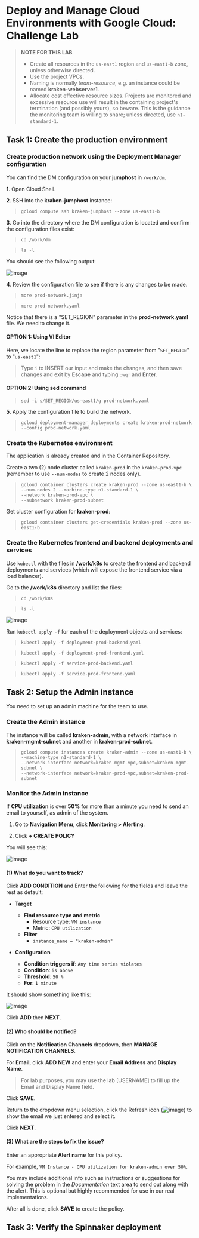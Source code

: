 # Deploy and Manage Cloud Environments with Google Cloud: Challenge Lab

>**NOTE FOR THIS LAB**
>- Create all resources in the `us-east1` region and `us-east1-b` zone, unless otherwise directed.
>- Use the project VPCs.
>- Naming is normally _team-resource_, e.g. an instance could be named **kraken-webserver1**.
>- Allocate cost effective resource sizes. Projects are monitored and excessive resource use will result in the containing project's termination (and possibly yours), so beware. This is the guidance the monitoring team is willing to share; unless directed, use `n1-standard-1`.

## Task 1: Create the production environment

### Create production network using the Deployment Manager configuration

You can find the DM configuration on your **jumphost** in `/work/dm`.

**1**. Open Cloud Shell.

**2**. SSH into the **kraken-jumphost** instance:
  >`gcloud compute ssh kraken-jumphost --zone us-east1-b`

**3**. Go into the directory where the DM configuration is located and confirm the configuration files exist:
  >`cd /work/dm`

  >`ls -l`

You should see the following output:

![image](https://user-images.githubusercontent.com/85338632/124366842-487f5e80-dc85-11eb-95ff-2dca456c38cd.png)

**4**. Review the configuration file to see if there is any changes to be made. 
>`more prod-network.jinja`

>`more prod-network.yaml`
  
Notice that there is a "SET_REGION" parameter in the **prod-network.yaml** file. We need to change it.

#### OPTION 1: Using VI Editor
Here, we locate the line to replace the region parameter from "`SET_REGION`" to "`us-east1`":
>Type `i` to INSERT our input and make the changes, and then save changes and exit by **Escape** and typing `:wq!` and **Enter**.

#### OPTION 2: Using sed command
>`sed -i s/SET_REGION/us-east1/g prod-network.yaml`

**5**. Apply the configuration file to build the network.
>`gcloud deployment-manager deployments create kraken-prod-network --config prod-network.yaml`

### Create the Kubernetes environment 
The application is already created and in the Container Repository.

Create a two (2) node cluster called `kraken-prod` in the `kraken-prod-vpc` (remember to use `--num-nodes` to create 2 nodes only).

>`gcloud container clusters create kraken-prod --zone us-east1-b \`\
>`--num-nodes 2 --machine-type n1-standard-1 \`\
>`--network kraken-prod-vpc \`\
>`--subnetwork kraken-prod-subnet`

Get cluster configuration for **kraken-prod**:
>`gcloud container clusters get-credentials kraken-prod --zone us-east1-b`

### Create the Kubernetes frontend and backend deployments and services 
Use `kubectl` with the files in **/work/k8s** to create the frontend and backend deployments and services (which will expose the frontend service via a load balancer).

Go to the **/work/k8s** directory and list the files:

>`cd /work/k8s`

>`ls -l`

![image](https://user-images.githubusercontent.com/85338632/124367057-b37d6500-dc86-11eb-9d09-92b428cecb6f.png)

Run `kubectl apply -f` for each of the deployment objects and services:

>`kubectl apply -f deployment-prod-backend.yaml`

>`kubectl apply -f deployment-prod-frontend.yaml`

>`kubectl apply -f service-prod-backend.yaml`

>`kubectl apply -f service-prod-frontend.yaml`

## Task 2: Setup the Admin instance
You need to set up an admin machine for the team to use.

### Create the Admin instance 
The instance will be called **kraken-admin**, with a network interface in **kraken-mgmt-subnet** and another in **kraken-prod-subnet**.

>`gcloud compute instances create kraken-admin --zone us-east1-b \`\
>`--machine-type n1-standard-1 \`\
>`--network-interface network=kraken-mgmt-vpc,subnet=kraken-mgmt-subnet \`\
>`--network-interface network=kraken-prod-vpc,subnet=kraken-prod-subnet`

### Monitor the Admin instance
If **CPU utilization** is over **50%** for more than a minute you need to send an email to yourself, as admin of the system.

1. Go to **Navigation Menu**, click **Monitoring > Alerting**.

2. Click **+ CREATE POLICY**

You will see this:

![image](https://user-images.githubusercontent.com/85338632/124367465-00166f80-dc8a-11eb-81fc-1b79666d5cd0.png)

#### **(1) What do you want to track?**

Click **ADD CONDITION** and Enter the following for the fields and leave the rest as default:

- **Target**
  - **Find resource type and metric** 
    - Resource type: `VM instance`
    - Metric: `CPU utilization`
  - **Filter**
    - `instance_name = "kraken-admin"`

- **Configuration**
  - **Condition triggers if**: `Any time series violates`
  - **Condition**: `is above`
  - **Threshold**: `50 %`
  - **For**: `1 minute`

It should show something like this:

![image](https://user-images.githubusercontent.com/85338632/124367594-31dc0600-dc8b-11eb-9d25-c3e3c4113616.png)

Click **ADD** then **NEXT**.

#### **(2) Who should be notified?**

Click on the **Notification Channels** dropdown, then **MANAGE NOTIFICATION CHANNELS**.

For **Email**, click **ADD NEW** and enter your **Email Address** and **Display Name**. 

>For lab purposes, you may use the lab [USERNAME] to fill up the Email and Display Name field.

Click **SAVE**.

Return to the dropdown menu selection, click the Refresh icon (![image](https://user-images.githubusercontent.com/85338632/124367659-eaa24500-dc8b-11eb-831e-f1d17bfe921d.png)) to show the email we just entered and select it.

Click **NEXT**.

#### **(3) What are the steps to fix the issue?**
Enter an appropriate **Alert name** for this policy. 

For example, `VM Instance - CPU utilization for kraken-admin over 50%`.

You may include additional info such as instructions or suggestions for solving the problem in the _Documentation_ text area to send out along with the alert. This is optional but highly recommended for use in our real implementations.

After all is done, click **SAVE** to create the policy.

## Task 3: Verify the Spinnaker deployment
